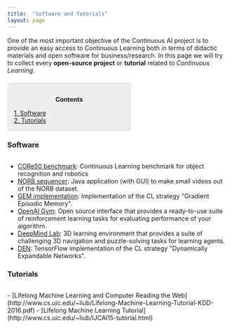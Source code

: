 ```yaml
---
title:  "Software and Tutorials"
layout: page
---
```


One of the most important objective of the Continuous AI project is to provide an easy access to Continuous Learning both in terms of didactic materials and open software for business/research. In this page we will try to collect every **open-source project** or **tutorial** related to *Continuous Learning*.

<div style="background: rgba(0,0,0,0.06) none repeat scroll 0% 0%; border: 1px solid rgb(222, 222, 222); padding: 1em; border-radius: 5px; margin-top:20px; max-width: 50%">
	<p style="text-align: center;"><strong>Contents</strong></p>
	<p style="text-align: left; margin-bottom: 0px;">	
		<a href="#software">1. Software</a><br>
		<a href="#tutorials">2. Tutorials</a>
	</p>
</div>

<a name="software"></a>
<h3 id="software" style="margin-bottom: 30px;">Software</h3>

- [CORe50 benchmark](https://github.com/vlomonaco/core50): Continuous Learning benchmark for object recognition and robotics
- [NORB sequencer](https://github.com/vlomonaco/norb-creator): Java application (with GUI) to make small videos out of the NORB dataset.
- [GEM implementation](https://github.com/facebookresearch/GradientEpisodicMemory): Implementation of the CL strategy "Gradient Episodic Memory".
- [OpenAI Gym](https://gym.openai.com): Open source interface that provides a ready-to-use suite of reinforcement learning tasks for evaluating performance of your algorithm.
- [DeepMind Lab](https://github.com/deepmind/lab): 3D learning environment that provides a suite of challenging 3D navigation and puzzle-solving tasks for learning agents.
- [DEN](https://github.com/jaehong-yoon93/DEN): TensorFlow implementation of the CL strategy "Dynamically Expandable Networks".

<a name="tutorials"></a>
<h3 id="tutorials" style="margin-bottom: 30px;">Tutorials</h3>
- [Lifelong Machine Learning and Computer Reading the Web](http://www.cs.uic.edu/~liub/Lifelong-Machine-Learning-Tutorial-KDD-2016.pdf)
- [Lifelong Machine Learning Tutorial](http://www.cs.uic.edu/~liub/IJCAI15-tutorial.html)
